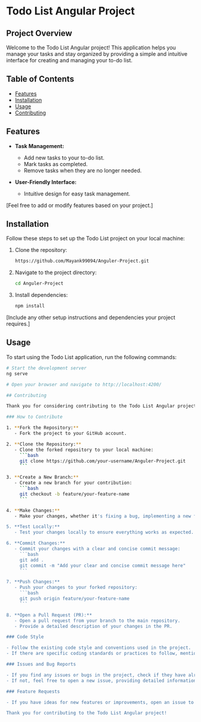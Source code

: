 # Todo List Angular Project

## Project Overview

Welcome to the Todo List Angular project! This application helps you manage your tasks and stay organized by providing a simple and intuitive interface for creating and managing your to-do list.

## Table of Contents

- [Features](#features)
- [Installation](#installation)
- [Usage](#usage)
- [Contributing](#contributing)

## Features

- **Task Management:**
  - Add new tasks to your to-do list.
  - Mark tasks as completed.
  - Remove tasks when they are no longer needed.

- **User-Friendly Interface:**
  - Intuitive design for easy task management.

[Feel free to add or modify features based on your project.]

## Installation

Follow these steps to set up the Todo List project on your local machine:

1. Clone the repository:

    ```bash
    https://github.com/Mayank99094/Anguler-Project.git
    ```

2. Navigate to the project directory:

    ```bash
    cd Anguler-Project
    ```

3. Install dependencies:

    ```bash
    npm install
    ```

[Include any other setup instructions and dependencies your project requires.]

## Usage

To start using the Todo List application, run the following commands:

```bash
# Start the development server
ng serve

# Open your browser and navigate to http://localhost:4200/

## Contributing

Thank you for considering contributing to the Todo List Angular project! Contributions help make the project better and are highly appreciated.

### How to Contribute

1. **Fork the Repository:**
   - Fork the project to your GitHub account.

2. **Clone the Repository:**
   - Clone the forked repository to your local machine:
     ```bash
     git clone https://github.com/your-username/Anguler-Project.git
     ```

3. **Create a New Branch:**
   - Create a new branch for your contribution:
     ```bash
     git checkout -b feature/your-feature-name
     ```

4. **Make Changes:**
   - Make your changes, whether it's fixing a bug, implementing a new feature, or improving documentation.

5. **Test Locally:**
   - Test your changes locally to ensure everything works as expected.

6. **Commit Changes:**
   - Commit your changes with a clear and concise commit message:
     ```bash
     git add .
     git commit -m "Add your clear and concise commit message here"
     ```

7. **Push Changes:**
   - Push your changes to your forked repository:
     ```bash
     git push origin feature/your-feature-name
     ```

8. **Open a Pull Request (PR):**
   - Open a pull request from your branch to the main repository.
   - Provide a detailed description of your changes in the PR.

### Code Style

- Follow the existing code style and conventions used in the project.
- If there are specific coding standards or practices to follow, mention them here.

### Issues and Bug Reports

- If you find any issues or bugs in the project, check if they have already been reported in the [Issues](https://github.com/Mayank99094/Anguler-Project/issues) section.
- If not, feel free to open a new issue, providing detailed information about the problem and steps to reproduce it.

### Feature Requests

- If you have ideas for new features or improvements, open an issue to discuss them. Your input is valued!

Thank you for contributing to the Todo List Angular project!
